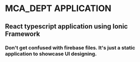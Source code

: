 # MCA_DEPT APPLICATION

## React typescript application using Ionic Framework

### Don't get confused with firebase files. It's just a static application to showcase UI designing.
